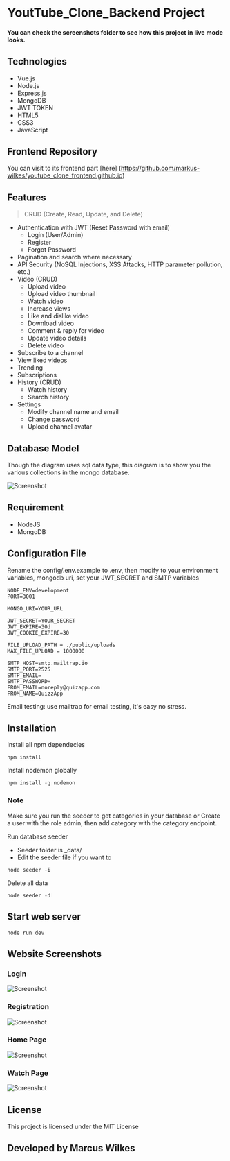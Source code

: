 # YoutTube_Clone_Backend Project
#### You can check the screenshots folder to see how this project in live mode looks.
## Technologies
- Vue.js
- Node.js
- Express.js
- MongoDB
- JWT TOKEN
- HTML5
- CSS3
- JavaScript


## Frontend Repository
You can visit to its frontend part [here] (https://github.com/markus-wilkes/youtube_clone_frontend.github.io)
## Features

> CRUD (Create, Read, Update, and Delete)

- Authentication with JWT (Reset Password with email)
  - Login (User/Admin)
  - Register
  - Forgot Password
- Pagination and search where necessary
- API Security (NoSQL Injections, XSS Attacks, HTTP parameter pollution, etc.)
- Video (CRUD)
  - Upload video
  - Upload video thumbnail
  - Watch video
  - Increase views
  - Like and dislike video
  - Download video
  - Comment & reply for video
  - Update video details
  - Delete video
- Subscribe to a channel
- View liked videos
- Trending
- Subscriptions
- History (CRUD)
  - Watch history
  - Search history
- Settings
  - Modify channel name and email
  - Change password
  - Upload channel avatar


## Database Model

Though the diagram uses sql data type, this diagram is to show you the various collections in the mongo database.

![Screenshot](screenshots/vue_tube_ERD.jpg)

## Requirement

- NodeJS
- MongoDB

## Configuration File

Rename the config/.env.example to .env, then modify to your environment variables, mongodb uri, set your JWT_SECRET and SMTP variables

```ENV
NODE_ENV=development
PORT=3001

MONGO_URI=YOUR_URL

JWT_SECRET=YOUR_SECRET
JWT_EXPIRE=30d
JWT_COOKIE_EXPIRE=30

FILE_UPLOAD_PATH = ./public/uploads
MAX_FILE_UPLOAD = 1000000

SMTP_HOST=smtp.mailtrap.io
SMTP_PORT=2525
SMTP_EMAIL=
SMTP_PASSWORD=
FROM_EMAIL=noreply@quizapp.com
FROM_NAME=QuizzApp
```

Email testing: use mailtrap for email testing, it's easy no stress.

## Installation

Install all npm dependecies

```console
npm install
```

Install nodemon globally

```console
npm install -g nodemon
```

### Note

Make sure you run the seeder to get categories in your database or Create a user with the role admin, then add category with the category endpoint.

Run database seeder

- Seeder folder is \_data/
- Edit the seeder file if you want to

```console
node seeder -i
```

Delete all data

```console
node seeder -d
```

## Start web server

```console
node run dev
```

## Website Screenshots

### Login

![Screenshot](screenshots/20%20-%20Sign%20in.jpg)

### Registration

![Screenshot](screenshots/21%20-%20Sign%20up.jpg)

### Home Page

![Screenshot](screenshots/1%20-%20Home.jpg)

### Watch Page

![Screenshot](screenshots/7%20-%20Watch.jpg)


## License

This project is licensed under the MIT License

## Developed by Marcus Wilkes

